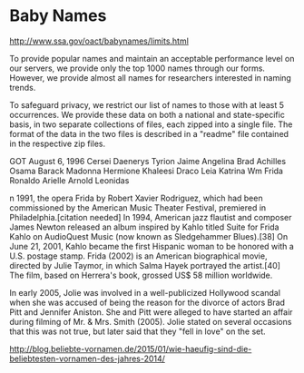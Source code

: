 
# Baby Names

http://www.ssa.gov/oact/babynames/limits.html

 To provide popular names and maintain an acceptable performance level on our servers, we provide only the top 1000 names through our forms. However, we provide almost all names for researchers interested in naming trends.

To safeguard privacy, we restrict our list of names to those with at least 5 occurrences. We provide these data on both a national and state-specific basis, in two separate collections of files, each zipped into a single file. The format of the data in the two files is described in a "readme" file contained in the respective zip files. 


GOT  August 6, 1996
Cersei
Daenerys
Tyrion
Jaime
Angelina
Brad
Achilles
Osama
Barack
Madonna
Hermione
Khaleesi
Draco
Leia
Katrina
Wm
Frida
Ronaldo
Arielle
Arnold
Leonidas


n 1991, the opera Frida by Robert Xavier Rodriguez, which had been commissioned by the American Music Theater Festival, premiered in Philadelphia.[citation needed]
In 1994, American jazz flautist and composer James Newton released an album inspired by Kahlo titled Suite for Frida Kahlo on AudioQuest Music (now known as Sledgehammer Blues).[38]
On June 21, 2001, Kahlo became the first Hispanic woman to be honored with a U.S. postage stamp.
Frida (2002) is an American biographical movie, directed by Julie Taymor, in which Salma Hayek portrayed the artist.[40] The film, based on Herrera's book, grossed US$ 58 million worldwide.

In early 2005, Jolie was involved in a well-publicized Hollywood scandal when she was accused of being the reason for the divorce of actors Brad Pitt and Jennifer Aniston. She and Pitt were alleged to have started an affair during filming of Mr. & Mrs. Smith (2005). Jolie stated on several occasions that this was not true, but later said that they "fell in love" on the set.

http://blog.beliebte-vornamen.de/2015/01/wie-haeufig-sind-die-beliebtesten-vornamen-des-jahres-2014/

